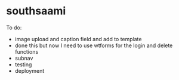 # southsaami

To do:
- image upload and caption field and add to template
 - done this but now I need to use wtforms for the login and delete functions
- subnav
- testing
- deployment
